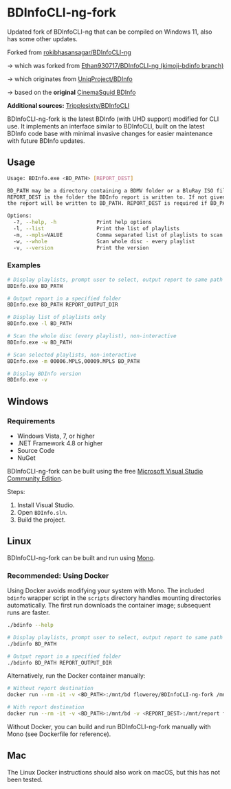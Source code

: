 # BDInfoCLI-ng-fork

Updated fork of BDInfoCLI-ng that can be compiled on Windows 11, also has some other updates.

Forked from [rokibhasansagar/BDInfoCLI-ng](https://github.com/rokibhasansagar/BDInfoCLI-ng)

→ which was forked from [Ethan930717/BDInfoCLI-ng (kimoji-bdinfo branch)](https://github.com/Ethan930717/BDInfoCLI-ng/tree/kimoji-bdinfo)

→ which originates from [UniqProject/BDInfo](https://github.com/UniqProject/BDInfo)

→ based on the **original** [CinemaSquid BDInfo](https://www.videohelp.com/software/BDInfo)

**Additional sources:** [Tripplesixty/BDInfoCLI](https://github.com/Tripplesixty/BDInfoCLI)

BDInfoCLI-ng-fork is the latest BDInfo (with UHD support) modified for CLI use. It implements an interface similar to BDInfoCLI, built on the latest BDInfo code base with minimal invasive changes for easier maintenance with future BDInfo updates.

## Usage

```bash
Usage: BDInfo.exe <BD_PATH> [REPORT_DEST]

BD_PATH may be a directory containing a BDMV folder or a BluRay ISO file.
REPORT_DEST is the folder the BDInfo report is written to. If not given, 
the report will be written to BD_PATH. REPORT_DEST is required if BD_PATH is an ISO file.

Options:
  -?, --help, -h             Print help options
  -l, --list                 Print the list of playlists
  -m, --mpls=VALUE           Comma separated list of playlists to scan
  -w, --whole                Scan whole disc - every playlist
  -v, --version              Print the version
```

### Examples

```bash
# Display playlists, prompt user to select, output report to same path
BDInfo.exe BD_PATH

# Output report in a specified folder
BDInfo.exe BD_PATH REPORT_OUTPUT_DIR

# Display list of playlists only
BDInfo.exe -l BD_PATH

# Scan the whole disc (every playlist), non-interactive
BDInfo.exe -w BD_PATH

# Scan selected playlists, non-interactive
BDInfo.exe -m 00006.MPLS,00009.MPLS BD_PATH

# Display BDInfo version
BDInfo.exe -v
```

## Windows

### Requirements

* Windows Vista, 7, or higher
* .NET Framework 4.8 or higher
* Source Code
* NuGet

BDInfoCLI-ng-fork can be built using the free [Microsoft Visual Studio Community Edition](https://visualstudio.microsoft.com/vs/community/).

Steps:

1. Install Visual Studio.
2. Open `BDInfo.sln`.
3. Build the project.

## Linux

BDInfoCLI-ng-fork can be built and run using [Mono](https://www.mono-project.com/).

### Recommended: Using Docker

Using Docker avoids modifying your system with Mono. The included `bdinfo` wrapper script in the `scripts` directory handles mounting directories automatically. The first run downloads the container image; subsequent runs are faster.

```bash
./bdinfo --help

# Display playlists, prompt user to select, output report to same path
./bdinfo BD_PATH

# Output report in a specified folder
./bdinfo BD_PATH REPORT_OUTPUT_DIR
```

Alternatively, run the Docker container manually:

```bash
# Without report destination
docker run --rm -it -v <BD_PATH>:/mnt/bd flowerey/BDInfoCLI-ng-fork /mnt/bd

# With report destination
docker run --rm -it -v <BD_PATH>:/mnt/bd -v <REPORT_DEST>:/mnt/report flowerey/BDInfoCLI-ng-fork /mnt/bd /mnt/report
```

Without Docker, you can build and run BDInfoCLI-ng-fork manually with Mono (see Dockerfile for reference).

## Mac

The Linux Docker instructions should also work on macOS, but this has not been tested.
